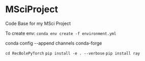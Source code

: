 # MSciProject
Code Base for my MSci Project

To create env:
`conda env create -f environment.yml`

conda config --append channels conda-forge

`cd RecBolePyTorch`
`pip install -e . --verbose`
`pip install ray`
